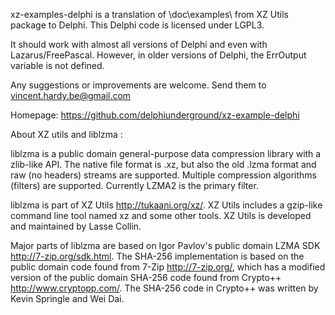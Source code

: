 xz-examples-delphi is a translation of \doc\examples\ from XZ Utils
package to Delphi. This Delphi code is licensed under LGPL3.

It should work with almost all versions of Delphi and even with 
Lazarus/FreePascal. However, in older versions of Delphi, the ErrOutput
variable is not defined.

Any suggestions or improvements are welcome.
Send them to vincent.hardy.be@gmail.com

Homepage:
  https://github.com/delphiunderground/xz-example-delphi


About XZ utils and liblzma :

liblzma is a public domain general-purpose data compression library with
a zlib-like API. The native file format is .xz, but also the old .lzma
format and raw (no headers) streams are supported. Multiple compression
algorithms (filters) are supported. Currently LZMA2 is the primary filter.

liblzma is part of XZ Utils <http://tukaani.org/xz/>. XZ Utils includes
a gzip-like command line tool named xz and some other tools. XZ Utils
is developed and maintained by Lasse Collin.

Major parts of liblzma are based on Igor Pavlov's public domain LZMA SDK
<http://7-zip.org/sdk.html>.
The SHA-256 implementation is based on the public domain code found from
7-Zip <http://7-zip.org/>, which has a modified version of the public
domain SHA-256 code found from Crypto++ <http://www.cryptopp.com/>.
The SHA-256 code in Crypto++ was written by Kevin Springle and Wei Dai.
